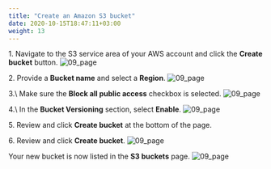 ```yaml
---
title: "Create an Amazon S3 bucket"
date: 2020-10-15T18:47:11+03:00
weight: 13
---
```

1\. Navigate to the S3 service area of your AWS account and click the __Create bucket__ button.
![09_page](/images/module1/create_bucket.png)

2\. Provide a __Bucket name__ and select a __Region__.
![09_page](/images/module1/09_page.png)

3.\ Make sure the __Block all public access__ checkbox is selected.
![09_page](/images/module1/11_page.png)

4.\ In the __Bucket Versioning__ section, select __Enable__.
![09_page](/images/module1/10_page.png)

5\. Review and click __Create bucket__ at the bottom of the page.

6\. Review and click __Create bucket__.
![09_page](/images/module1/12_page.png)

Your new bucket is now listed in the __S3 buckets__ page.
![09_page](/images/module1/13_page.png)
